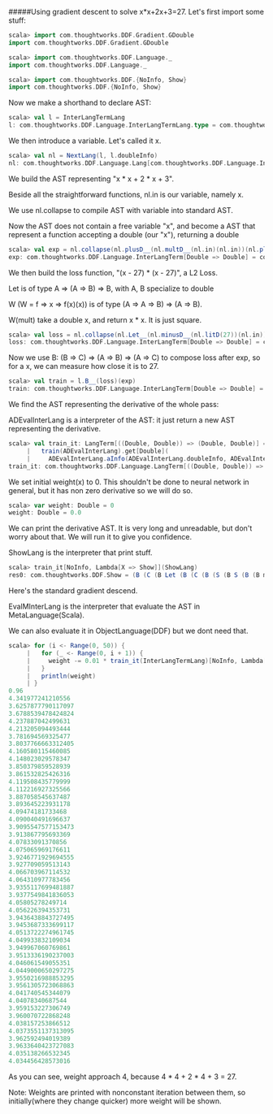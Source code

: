 #####Using gradient descent to solve x*x+2x+3=27.
Let's first import some stuff:
```scala
scala> import com.thoughtworks.DDF.Gradient.GDouble
import com.thoughtworks.DDF.Gradient.GDouble

scala> import com.thoughtworks.DDF.Language._
import com.thoughtworks.DDF.Language._

scala> import com.thoughtworks.DDF.{NoInfo, Show}
import com.thoughtworks.DDF.{NoInfo, Show}
```
Now we make a shorthand to declare AST:
```scala
scala> val l = InterLangTermLang
l: com.thoughtworks.DDF.Language.InterLangTermLang.type = com.thoughtworks.DDF.Language.InterLangTermLang$@182a75a
```
We then introduce a variable. Let's called it x.
```scala
scala> val nl = NextLang(l, l.doubleInfo)
nl: com.thoughtworks.DDF.Language.Lang[com.thoughtworks.DDF.Language.InterLangInfoG,[X]scala.util.Either[com.thoughtworks.DDF.Language.InterLangTerm[X],com.thoughtworks.DDF.Language.InterLangTerm[Double => X]]] with com.thoughtworks.DDF.Language.NextBase[com.thoughtworks.DDF.Language.InterLangInfoG,com.thoughtworks.DDF.Language.InterLangTerm,Double] = com.thoughtworks.DDF.Language.NextLang$$anon$1@1f43642
```
We build the AST representing "x * x + 2 * x + 3".

Beside all the straightforward functions, nl.in is our variable, namely x.

We use nl.collapse to compile AST with variable into standard AST.

Now the AST does not contain a free variable "x", and become a AST that represent a function accepting a double (our "x"), 
returning a double
```scala
scala> val exp = nl.collapse(nl.plusD__(nl.multD__(nl.in)(nl.in))(nl.plusD__(nl.multD__(nl.litD(2))(nl.in))(nl.litD(3))))
exp: com.thoughtworks.DDF.Language.InterLangTerm[Double => Double] = com.thoughtworks.DDF.Language.InterLangTermInterLang$$anon$38@174d71c
```
We then build the loss function, "(x - 27) * (x - 27)", a L2 Loss.

Let is of type A => (A => B) => B, with A, B specialize to double

W (W = f => x => f(x)(x)) is of type (A => A => B) => (A => B). 

W(mult) take a double x, and return x * x. It is just square. 
```scala
scala> val loss = nl.collapse(nl.Let__(nl.minusD__(nl.litD(27))(nl.in))(nl.W_(nl.multD)))
loss: com.thoughtworks.DDF.Language.InterLangTerm[Double => Double] = com.thoughtworks.DDF.Language.InterLangTermInterLang$$anon$38@b55177
```
Now we use B: (B => C) => (A => B) => (A => C) to compose loss after exp, 
so for a x, we can measure how close it is to 27.
```scala
scala> val train = l.B__(loss)(exp)
train: com.thoughtworks.DDF.Language.InterLangTerm[Double => Double] = com.thoughtworks.DDF.Language.InterLangTermInterLang$$anon$38@1a25b02
```
We find the AST representing the derivative of the whole pass:

ADEvalInterLang is a interpreter of the AST: it just return a new AST representing the derivative.
```scala
scala> val train_it: LangTerm[((Double, Double)) => (Double, Double)] =
     |   train(ADEvalInterLang).get[Double](
     |     ADEvalInterLang.aInfo(ADEvalInterLang.doubleInfo, ADEvalInterLang.doubleInfo))(GDouble)
train_it: com.thoughtworks.DDF.Language.LangTerm[((Double, Double)) => (Double, Double)] = com.thoughtworks.DDF.Language.LangTermLang$$anon$39@136bf21
```
We set initial weight(x) to 0. 
This shouldn't be done to neural network in general, but it has non zero derivative so we will do so.
```scala
scala> var weight: Double = 0
weight: Double = 0.0
```
We can print the derivative AST. It is very long and unreadable, but don't worry about that. 
We will run it to give you confidence.

ShowLang is the interpreter that print stuff.
```scala
scala> train_it[NoInfo, Lambda[X => Show]](ShowLang)
res0: com.thoughtworks.DDF.Show = (B (C (B Let (B (C (B (S (B S (B (B mkPair) (C (B B (B + (B zro I))) (B zro I)))) (C (B B (B + (B fst I))) (B fst I))) (S (B S (B (B mkPair) (C (B B (B * (B zro I))) (B zro I)))) (S (B S (B (B +) (C (B B (B * (B zro I))) (B fst I)))) (B (C (B * (B zro I))) (B fst I))) (mkPair -1.0 0.0))) (mkPair 27.0 0.0)) I)) (W (S (B S (B (B mkPair) (C (B B (B * (B zro I))) (B zro I)))) (S (B S (B (B +) (C (B B (B * (B zro I))) (B fst I)))) (B (C (B * (B zro I))) (B fst I)))))) (S (B (S (B S (B (B mkPair) (C (B B (B + (B zro I))) (B zro I)))) (C (B B (B + (B fst I))) (B fst I))) (S (B (S (B S (B (B mkPair) (C (B B (B * (B zro I))) (B zro I)))) (S (B S (B (B +) (C (B B (B * (B zro I))) (B fst I)))) (B (C (B * (B zro I))) (B fst I)))) I) I)) (C (B (S (B S (B (B mkPair) ...
```
Here's the standard gradient descend.

EvalMInterLang is the interpreter that evaluate the AST in MetaLanguage(Scala).

We can also evaluate it in ObjectLanguage(DDF) but we dont need that.
```scala
scala> for (i <- Range(0, 50)) {
     |   for (_ <- Range(0, i + 1)) {
     |     weight -= 0.01 * train_it(InterLangTermLang)[NoInfo, Lambda[X => X]](EvalMInterLang)((weight, 1))._2
     |   }
     |   println(weight)
     | }
0.96
4.341977241210556
3.6257877790117097
3.6788539478424824
4.237887042499631
4.213205094493444
3.781694569325477
3.8037766663312405
4.160580115460085
4.148023029578347
3.850379859528939
3.861532825426316
4.119508435779999
4.112216927325566
3.887058545637487
3.893645223931178
4.09474181733468
4.090040491696637
3.9095547577153473
3.913867795693369
4.07833091370856
4.075065969176611
3.9246771929694555
3.927709059513143
4.066703967114532
4.064310977783456
3.9355117699481887
3.9377549841836053
4.05805278249714
4.056226394353731
3.9436438843727495
3.9453687333699117
4.0513722274961745
4.049933832109034
3.949967060769861
3.9513336190237003
4.046061549055351
4.0449000650297275
3.9550216988853295
3.9561305723068863
4.041740545344079
4.04078340687544
3.959153227306749
3.960070722868248
4.038157253866512
4.0373551137313095
3.962592494019389
3.9633640423727083
4.035138266532345
4.034456428573016
```
As you can see, weight approach 4, because 4 * 4 + 2 * 4 + 3 = 27.

Note: Weights are printed with nonconstant iteration between them,
so initially(where they change quicker) more weight will be shown.
